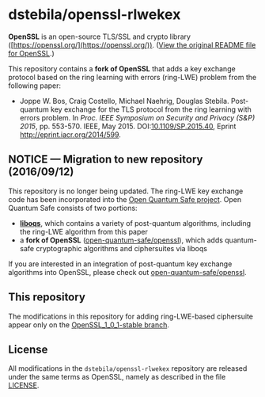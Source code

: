 # dstebila/openssl-rlwekex

**OpenSSL** is an open-source TLS/SSL and crypto library ([https://openssl.org/](https://openssl.org/)).  ([View the original README file for OpenSSL](https://github.com/dstebila/openssl-rlwekex/blob/OpenSSL_1_0_1-stable/README).)

This repository contains a **fork of OpenSSL** that adds a key exchange protocol based on the ring learning with errors (ring-LWE) problem from the following paper:

* Joppe W. Bos, Craig Costello, Michael Naehrig, Douglas Stebila. Post-quantum key exchange for the TLS protocol from the ring learning with errors problem. In *Proc. IEEE Symposium on Security and Privacy (S&P) 2015*, pp. 553-570. IEEE, May 2015. DOI:[10.1109/SP.2015.40](http://dx.doi.org/10.1109/SP.2015.40), Eprint <http://eprint.iacr.org/2014/599>.

NOTICE — Migration to new repository (2016/09/12)
-------------------------------------------------

This repository is no longer being updated.  The ring-LWE key exchange code has been incorporated into the [Open Quantum Safe project](https://github.com/open-quantum-safe/).  Open Quantum Safe consists of two portions: 

- [**liboqs**](https://github.com/open-quantum-safe/liboqs), which contains a variety of post-quantum algorithms, including the ring-LWE algorithm from this paper
- a **fork of OpenSSL** ([open-quantum-safe/openssl](https://github.com/open-quantum-safe/openssl)), which adds quantum-safe cryptographic algorithms and ciphersuites via liboqs

If you are interested in an integration of post-quantum key exchange algorithms into OpenSSL, please check out [open-quantum-safe/openssl](https://github.com/open-quantum-safe/openssl).  

## This repository

The modifications in this repository for adding ring-LWE-based ciphersuite appear only on the [OpenSSL\_1\_0\_1-stable branch](https://github.com/dstebila/openssl-rlwekex/tree/OpenSSL_1_0_1-stable).

## License

All modifications in the `dstebila/openssl-rlwekex` repository are released under the same terms as OpenSSL, namely as described in the file [LICENSE](https://github.com/dstebila/openssl-rlwekex/blob/OpenSSL_1_0_1-stable/LICENSE).  

